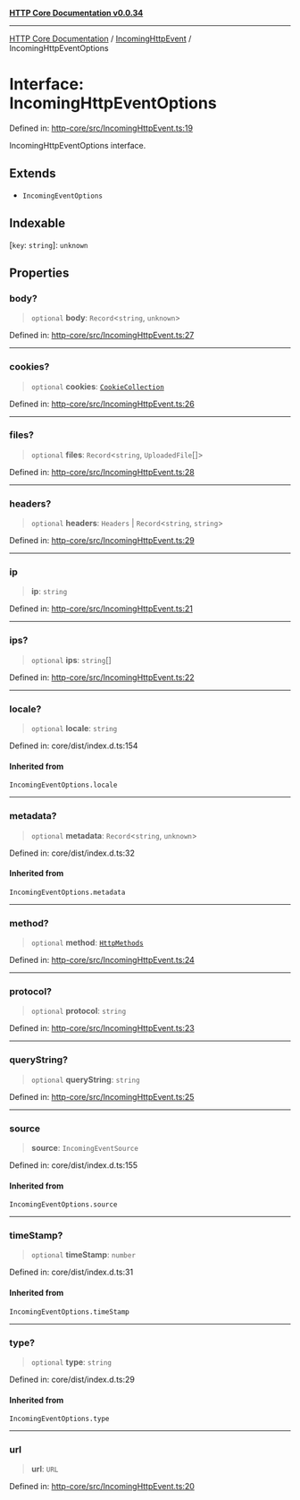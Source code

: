 [**HTTP Core Documentation v0.0.34**](../../README.md)

***

[HTTP Core Documentation](../../modules.md) / [IncomingHttpEvent](../README.md) / IncomingHttpEventOptions

# Interface: IncomingHttpEventOptions

Defined in: [http-core/src/IncomingHttpEvent.ts:19](https://github.com/stonemjs/http-core/blob/31e23030575a56f9e3df3cf0d1fec6cbcbb56275/src/IncomingHttpEvent.ts#L19)

IncomingHttpEventOptions interface.

## Extends

- `IncomingEventOptions`

## Indexable

\[`key`: `string`\]: `unknown`

## Properties

### body?

> `optional` **body**: `Record`\<`string`, `unknown`\>

Defined in: [http-core/src/IncomingHttpEvent.ts:27](https://github.com/stonemjs/http-core/blob/31e23030575a56f9e3df3cf0d1fec6cbcbb56275/src/IncomingHttpEvent.ts#L27)

***

### cookies?

> `optional` **cookies**: [`CookieCollection`](../../cookies/CookieCollection/classes/CookieCollection.md)

Defined in: [http-core/src/IncomingHttpEvent.ts:26](https://github.com/stonemjs/http-core/blob/31e23030575a56f9e3df3cf0d1fec6cbcbb56275/src/IncomingHttpEvent.ts#L26)

***

### files?

> `optional` **files**: `Record`\<`string`, `UploadedFile`[]\>

Defined in: [http-core/src/IncomingHttpEvent.ts:28](https://github.com/stonemjs/http-core/blob/31e23030575a56f9e3df3cf0d1fec6cbcbb56275/src/IncomingHttpEvent.ts#L28)

***

### headers?

> `optional` **headers**: `Headers` \| `Record`\<`string`, `string`\>

Defined in: [http-core/src/IncomingHttpEvent.ts:29](https://github.com/stonemjs/http-core/blob/31e23030575a56f9e3df3cf0d1fec6cbcbb56275/src/IncomingHttpEvent.ts#L29)

***

### ip

> **ip**: `string`

Defined in: [http-core/src/IncomingHttpEvent.ts:21](https://github.com/stonemjs/http-core/blob/31e23030575a56f9e3df3cf0d1fec6cbcbb56275/src/IncomingHttpEvent.ts#L21)

***

### ips?

> `optional` **ips**: `string`[]

Defined in: [http-core/src/IncomingHttpEvent.ts:22](https://github.com/stonemjs/http-core/blob/31e23030575a56f9e3df3cf0d1fec6cbcbb56275/src/IncomingHttpEvent.ts#L22)

***

### locale?

> `optional` **locale**: `string`

Defined in: core/dist/index.d.ts:154

#### Inherited from

`IncomingEventOptions.locale`

***

### metadata?

> `optional` **metadata**: `Record`\<`string`, `unknown`\>

Defined in: core/dist/index.d.ts:32

#### Inherited from

`IncomingEventOptions.metadata`

***

### method?

> `optional` **method**: [`HttpMethods`](../../declarations/enumerations/HttpMethods.md)

Defined in: [http-core/src/IncomingHttpEvent.ts:24](https://github.com/stonemjs/http-core/blob/31e23030575a56f9e3df3cf0d1fec6cbcbb56275/src/IncomingHttpEvent.ts#L24)

***

### protocol?

> `optional` **protocol**: `string`

Defined in: [http-core/src/IncomingHttpEvent.ts:23](https://github.com/stonemjs/http-core/blob/31e23030575a56f9e3df3cf0d1fec6cbcbb56275/src/IncomingHttpEvent.ts#L23)

***

### queryString?

> `optional` **queryString**: `string`

Defined in: [http-core/src/IncomingHttpEvent.ts:25](https://github.com/stonemjs/http-core/blob/31e23030575a56f9e3df3cf0d1fec6cbcbb56275/src/IncomingHttpEvent.ts#L25)

***

### source

> **source**: `IncomingEventSource`

Defined in: core/dist/index.d.ts:155

#### Inherited from

`IncomingEventOptions.source`

***

### timeStamp?

> `optional` **timeStamp**: `number`

Defined in: core/dist/index.d.ts:31

#### Inherited from

`IncomingEventOptions.timeStamp`

***

### type?

> `optional` **type**: `string`

Defined in: core/dist/index.d.ts:29

#### Inherited from

`IncomingEventOptions.type`

***

### url

> **url**: `URL`

Defined in: [http-core/src/IncomingHttpEvent.ts:20](https://github.com/stonemjs/http-core/blob/31e23030575a56f9e3df3cf0d1fec6cbcbb56275/src/IncomingHttpEvent.ts#L20)
